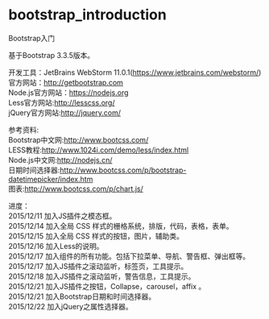 # bootstrap_introduction
Bootstrap入门<br>

基于Bootstrap 3.3.5版本。<br>

开发工具：JetBrains WebStorm 11.0.1(https://www.jetbrains.com/webstorm/)<br>
官方网站：http://getbootstrap.com <br>
Node.js官方网站：https://nodejs.org<br>
Less官方网站:http://lesscss.org/<br>
jQuery官方网站:http://jquery.com/<br>

参考资料: <br>
Bootstrap中文网:http://www.bootcss.com/<br>
LESS教程:http://www.1024i.com/demo/less/index.html<br>
Node.js中文网:http://nodejs.cn/<br>
日期时间选择器:http://www.bootcss.com/p/bootstrap-datetimepicker/index.htm<br>
图表:http://www.bootcss.com/p/chart.js/<br>
         

进度：<br>
2015/12/11  加入JS插件之模态框。<br>
2015/12/14  加入全局 CSS 样式的栅格系统，排版，代码，表格，表单。<br>
2015/12/15  加入全局 CSS 样式的按钮，图片，辅助类。<br>
2015/12/16  加入Less的说明。<br>
2015/12/17  加入组件的所有功能。包括下拉菜单、导航、警告框、弹出框等。<br>
2015/12/17  加入JS插件之滚动监听，标签页，工具提示。<br>
2015/12/18  加入JS插件之滚动监听，警告信息，工具提示。<br>
2015/12/21  加入JS插件之按钮，Collapse，carousel，affix 。<br>
2015/12/21  加入Bootstrap日期和时间选择器。<br>
2015/12/22  加入jQuery之属性选择器。<br>
